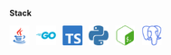 **Stack**

<img alt="Java" src="media/stack/java.svg" height="35" width="35" /> &nbsp;
<img alt="Golang" src="media/stack/go.svg" height="35" width="35" /> &nbsp;
<img alt="Typescript" src="media/stack/typescript.svg" height="35" width="35" /> &nbsp;
<img alt="Python" src="media/stack/python.svg" height="35" width="35" /> &nbsp;
<img alt="Bash" src="media/stack/bash.svg" height="35" width="35" /> &nbsp;
<img alt="Postgres" src="media/stack/postgres.svg" height="35" width="35" /> &nbsp;
